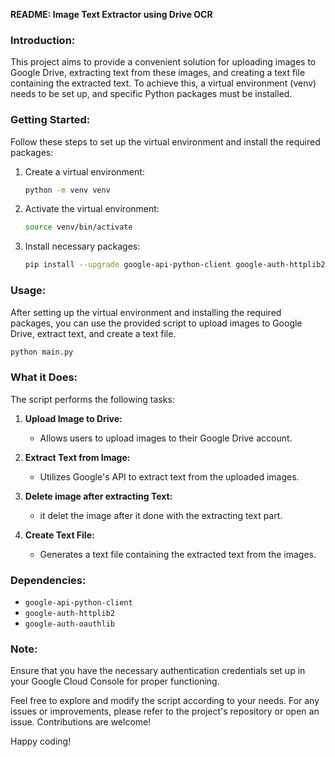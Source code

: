 **README: Image Text Extractor using Drive OCR**

### Introduction:
This project aims to provide a convenient solution for uploading images to Google Drive, extracting text from these images, and creating a text file containing the extracted text. To achieve this, a virtual environment (venv) needs to be set up, and specific Python packages must be installed.

### Getting Started:
Follow these steps to set up the virtual environment and install the required packages:

1. Create a virtual environment:
   ```bash
   python -m venv venv
   ```

2. Activate the virtual environment:
     ```bash
     source venv/bin/activate
     ```

3. Install necessary packages:
   ```bash
   pip install --upgrade google-api-python-client google-auth-httplib2 google-auth-oauthlib
   ```

### Usage:
After setting up the virtual environment and installing the required packages, you can use the provided script to upload images to Google Drive, extract text, and create a text file.

```bash
python main.py
```

### What it Does:
The script performs the following tasks:

1. **Upload Image to Drive:**
   - Allows users to upload images to their Google Drive account.

2. **Extract Text from Image:**
   - Utilizes Google's API to extract text from the uploaded images.
4. **Delete image after extracting Text:**
    - it delet the image after it done with the extracting text part.
3. **Create Text File:**
   - Generates a text file containing the extracted text from the images.

### Dependencies:
- `google-api-python-client`
- `google-auth-httplib2`
- `google-auth-oauthlib`

### Note:
Ensure that you have the necessary authentication credentials set up in your Google Cloud Console for proper functioning.

Feel free to explore and modify the script according to your needs. For any issues or improvements, please refer to the project's repository or open an issue. Contributions are welcome!

Happy coding!
